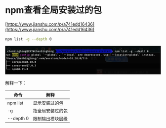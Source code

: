# npm查看全局安装过的包

[https://www.jianshu.com/p/a741edd16436](https://www.jianshu.com/p/a741edd16436)

```sh
npm list -g --depth 0
```

![image-20230110121736052](./assets/image-20230110121736052.png)

解释一下：

| 命令      | 解释             |
| --------- | ---------------- |
| npm list  | 显示安装过的包   |
| -g        | 指全局安装过的包 |
| --depth 0 | 限制输出模块层级 |